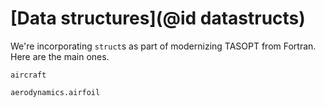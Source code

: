 # [Data structures](@id datastructs)
We're incorporating `struct`s as part of modernizing TASOPT from Fortran. Here are the main ones.

```@docs
aircraft

aerodynamics.airfoil
```